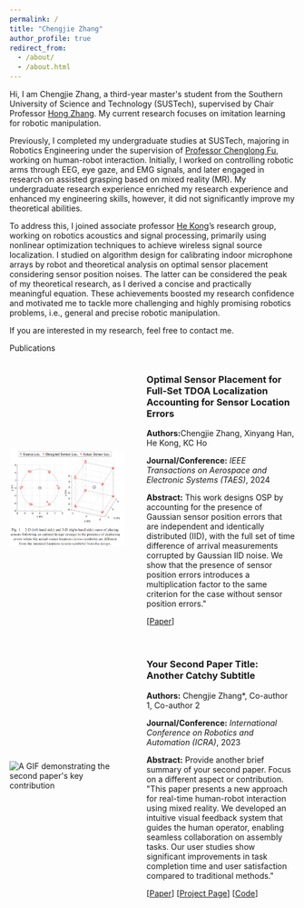 ```yaml
---
permalink: /
title: "Chengjie Zhang"
author_profile: true
redirect_from: 
  - /about/
  - /about.html
---
```


Hi, I am Chengjie Zhang, a third-year master's student from the Southern University of Science and Technology (SUSTech), supervised by Chair Professor [Hong Zhang](https://faculty.sustech.edu.cn/?tagid=zhangh33&iscss=1&snapid=1&orderby=date&go=2&lang=en). My current research focuses on imitation learning for robotic manipulation.

Previously, I completed my undergraduate studies at SUSTech, majoring in Robotics Engineering under the supervision of [Professor Chenglong Fu](https://faculty.sustech.edu.cn/?tagid=fucl&iscss=1&snapid=1&orderby=date&go=2&lang=en), working on human-robot interaction. Initially, I worked on controlling robotic arms through EEG, eye gaze, and EMG signals, and later engaged in research on assisted grasping based on mixed reality (MR). My undergraduate research experience enriched my research experience and enhanced my engineering skills, however, it did not significantly improve my theoretical abilities.

To address this, I joined associate professor [He Kong](https://www.sustech.edu.cn/en/faculties/konghe.html)’s research group, working on robotics acoustics and signal processing, primarily using nonlinear optimization techniques to achieve wireless signal source localization. I studied on algorithm design for calibrating indoor microphone arrays by robot and theoretical analysis on optimal sensor placement considering sensor position noises. The latter can be considered the peak of my theoretical research, as I derived a concise and practically meaningful equation. These achievements boosted my research confidence and motivated me to tackle more challenging and highly promising robotics problems, i.e., general and precise robotic manipulation.

If you are interested in my research, feel free to contact me.

Publications
<div style="display: flex; align-items: center; margin-bottom: 20px;">
<div style="flex: 0 0 40%; padding-right: 20px;">
<img src="/_pages/about_images/2025-TAES.png" alt="A GIF demonstrating the first paper's key contribution" style="max-width: 100%; height: auto; display: block;">
</div>
<div style="flex: 1; padding-left: 20px;">
<h3>Optimal Sensor Placement for Full-Set TDOA Localization Accounting for Sensor Location Errors</h3>
<p><strong>Authors:</strong>Chengjie Zhang, Xinyang Han, He Kong, KC Ho</p>
<p><strong>Journal/Conference:</strong> <em>IEEE Transactions on Aerospace and Electronic Systems (TAES)</em>, 2024</p>
<p><strong>Abstract:</strong> This work designs OSP by accounting for the presence of Gaussian sensor position errors that are independent and identically distributed (IID), with the full set of time difference of arrival measurements corrupted by Gaussian IID noise. We show that the presence of sensor position errors introduces a multiplication factor to the same criterion for the case without sensor position errors."</p>
<p>
[<a href="[https://your_paper_link.com](https://ieeexplore.ieee.org/abstract/document/10972121)" target="_blank">Paper</a>]
<!-- [<a href="https://your_project_page_link.com" target="_blank">Project Page</a>] -->
<!-- [<a href="https://github.com/your_github_link" target="_blank">Code</a>] -->
</p>
</div>
</div>

<div style="display: flex; align-items: center; margin-bottom: 20px;">
<div style="flex: 0 0 40%; padding-right: 20px;">
<img src="/assets/images/your_second_paper_demo.gif" alt="A GIF demonstrating the second paper's key contribution" style="max-width: 100%; height: auto; display: block;">
</div>
<div style="flex: 1; padding-left: 20px;">
<h3>Your Second Paper Title: Another Catchy Subtitle</h3>
<p><strong>Authors:</strong> Chengjie Zhang*, Co-author 1, Co-author 2</p>
<p><strong>Journal/Conference:</strong> <em>International Conference on Robotics and Automation (ICRA)</em>, 2023</p>
<p><strong>Abstract:</strong> Provide another brief summary of your second paper. Focus on a different aspect or contribution. "This paper presents a new approach for real-time human-robot interaction using mixed reality. We developed an intuitive visual feedback system that guides the human operator, enabling seamless collaboration on assembly tasks. Our user studies show significant improvements in task completion time and user satisfaction compared to traditional methods."</p>
<p>
[<a href="https://your_second_paper_link.com" target="_blank">Paper</a>]
[<a href="https://your_second_project_page_link.com" target="_blank">Project Page</a>]
[<a href="https://github.com/your_second_github_link" target="_blank">Code</a>]
</p>
</div>
</div>
